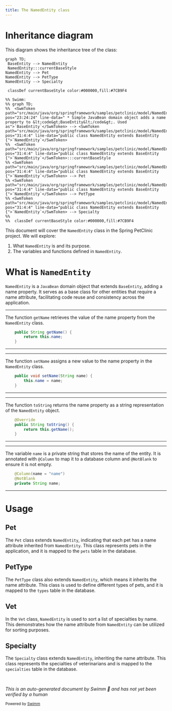 ```yaml
---
title: The NamedEntity class
---
```

# Inheritance diagram

This diagram shows the inheritance tree of the class:

```mermaid
graph TD;
 BaseEntity --> NamedEntity
 NamedEntity:::currentBaseStyle
NamedEntity --> Pet
NamedEntity --> PetType
NamedEntity --> Specialty

 classDef currentBaseStyle color:#000000,fill:#7CB9F4

%% Swimm:
%% graph TD;
%%  <SwmToken path="src/main/java/org/springframework/samples/petclinic/model/NamedEntity.java" pos="23:24:24" line-data=" * Simple JavaBean domain object adds a name property to &lt;code&gt;BaseEntity&lt;/code&gt;. Used as">`BaseEntity`</SwmToken> --> <SwmToken path="src/main/java/org/springframework/samples/petclinic/model/NamedEntity.java" pos="31:4:4" line-data="public class NamedEntity extends BaseEntity {">`NamedEntity`</SwmToken>
%%  <SwmToken path="src/main/java/org/springframework/samples/petclinic/model/NamedEntity.java" pos="31:4:4" line-data="public class NamedEntity extends BaseEntity {">`NamedEntity`</SwmToken>:::currentBaseStyle
%% <SwmToken path="src/main/java/org/springframework/samples/petclinic/model/NamedEntity.java" pos="31:4:4" line-data="public class NamedEntity extends BaseEntity {">`NamedEntity`</SwmToken> --> Pet
%% <SwmToken path="src/main/java/org/springframework/samples/petclinic/model/NamedEntity.java" pos="31:4:4" line-data="public class NamedEntity extends BaseEntity {">`NamedEntity`</SwmToken> --> PetType
%% <SwmToken path="src/main/java/org/springframework/samples/petclinic/model/NamedEntity.java" pos="31:4:4" line-data="public class NamedEntity extends BaseEntity {">`NamedEntity`</SwmToken> --> Specialty
%% 
%%  classDef currentBaseStyle color:#000000,fill:#7CB9F4
```

This document will cover the <SwmToken path="src/main/java/org/springframework/samples/petclinic/model/NamedEntity.java" pos="31:4:4" line-data="public class NamedEntity extends BaseEntity {">`NamedEntity`</SwmToken> class in the Spring PetClinic project. We will explore:

1. What <SwmToken path="src/main/java/org/springframework/samples/petclinic/model/NamedEntity.java" pos="31:4:4" line-data="public class NamedEntity extends BaseEntity {">`NamedEntity`</SwmToken> is and its purpose.
2. The variables and functions defined in <SwmToken path="src/main/java/org/springframework/samples/petclinic/model/NamedEntity.java" pos="31:4:4" line-data="public class NamedEntity extends BaseEntity {">`NamedEntity`</SwmToken>.

# What is <SwmToken path="src/main/java/org/springframework/samples/petclinic/model/NamedEntity.java" pos="31:4:4" line-data="public class NamedEntity extends BaseEntity {">`NamedEntity`</SwmToken>

<SwmToken path="src/main/java/org/springframework/samples/petclinic/model/NamedEntity.java" pos="31:4:4" line-data="public class NamedEntity extends BaseEntity {">`NamedEntity`</SwmToken> is a <SwmToken path="src/main/java/org/springframework/samples/petclinic/model/NamedEntity.java" pos="23:5:5" line-data=" * Simple JavaBean domain object adds a name property to &lt;code&gt;BaseEntity&lt;/code&gt;. Used as">`JavaBean`</SwmToken> domain object that extends <SwmToken path="src/main/java/org/springframework/samples/petclinic/model/NamedEntity.java" pos="23:24:24" line-data=" * Simple JavaBean domain object adds a name property to &lt;code&gt;BaseEntity&lt;/code&gt;. Used as">`BaseEntity`</SwmToken>, adding a name property. It serves as a base class for other entities that require a name attribute, facilitating code reuse and consistency across the application.

<SwmSnippet path="/src/main/java/org/springframework/samples/petclinic/model/NamedEntity.java" line="37">

---

The function <SwmToken path="src/main/java/org/springframework/samples/petclinic/model/NamedEntity.java" pos="37:5:5" line-data="	public String getName() {">`getName`</SwmToken> retrieves the value of the name property from the <SwmToken path="src/main/java/org/springframework/samples/petclinic/model/NamedEntity.java" pos="31:4:4" line-data="public class NamedEntity extends BaseEntity {">`NamedEntity`</SwmToken> class.

```java
	public String getName() {
		return this.name;
	}
```

---

</SwmSnippet>

<SwmSnippet path="/src/main/java/org/springframework/samples/petclinic/model/NamedEntity.java" line="41">

---

The function <SwmToken path="src/main/java/org/springframework/samples/petclinic/model/NamedEntity.java" pos="41:5:5" line-data="	public void setName(String name) {">`setName`</SwmToken> assigns a new value to the name property in the <SwmToken path="src/main/java/org/springframework/samples/petclinic/model/NamedEntity.java" pos="31:4:4" line-data="public class NamedEntity extends BaseEntity {">`NamedEntity`</SwmToken> class.

```java
	public void setName(String name) {
		this.name = name;
	}
```

---

</SwmSnippet>

<SwmSnippet path="/src/main/java/org/springframework/samples/petclinic/model/NamedEntity.java" line="45">

---

The function <SwmToken path="src/main/java/org/springframework/samples/petclinic/model/NamedEntity.java" pos="46:5:5" line-data="	public String toString() {">`toString`</SwmToken> returns the name property as a string representation of the <SwmToken path="src/main/java/org/springframework/samples/petclinic/model/NamedEntity.java" pos="31:4:4" line-data="public class NamedEntity extends BaseEntity {">`NamedEntity`</SwmToken> object.

```java
	@Override
	public String toString() {
		return this.getName();
	}
```

---

</SwmSnippet>

<SwmSnippet path="/src/main/java/org/springframework/samples/petclinic/model/NamedEntity.java" line="33">

---

The variable <SwmToken path="src/main/java/org/springframework/samples/petclinic/model/NamedEntity.java" pos="33:4:4" line-data="	@Column(name = &quot;name&quot;)">`name`</SwmToken> is a private string that stores the name of the entity. It is annotated with <SwmToken path="src/main/java/org/springframework/samples/petclinic/model/NamedEntity.java" pos="33:1:2" line-data="	@Column(name = &quot;name&quot;)">`@Column`</SwmToken> to map it to a database column and <SwmToken path="src/main/java/org/springframework/samples/petclinic/model/NamedEntity.java" pos="34:1:2" line-data="	@NotBlank">`@NotBlank`</SwmToken> to ensure it is not empty.

```java
	@Column(name = "name")
	@NotBlank
	private String name;
```

---

</SwmSnippet>

# Usage

## Pet

The `Pet` class extends <SwmToken path="src/main/java/org/springframework/samples/petclinic/model/NamedEntity.java" pos="31:4:4" line-data="public class NamedEntity extends BaseEntity {">`NamedEntity`</SwmToken>, indicating that each pet has a name attribute inherited from <SwmToken path="src/main/java/org/springframework/samples/petclinic/model/NamedEntity.java" pos="31:4:4" line-data="public class NamedEntity extends BaseEntity {">`NamedEntity`</SwmToken>. This class represents pets in the application, and it is mapped to the `pets` table in the database.

## PetType

The `PetType` class also extends <SwmToken path="src/main/java/org/springframework/samples/petclinic/model/NamedEntity.java" pos="31:4:4" line-data="public class NamedEntity extends BaseEntity {">`NamedEntity`</SwmToken>, which means it inherits the name attribute. This class is used to define different types of pets, and it is mapped to the `types` table in the database.

## Vet

In the `Vet` class, <SwmToken path="src/main/java/org/springframework/samples/petclinic/model/NamedEntity.java" pos="31:4:4" line-data="public class NamedEntity extends BaseEntity {">`NamedEntity`</SwmToken> is used to sort a list of specialties by name. This demonstrates how the name attribute from <SwmToken path="src/main/java/org/springframework/samples/petclinic/model/NamedEntity.java" pos="31:4:4" line-data="public class NamedEntity extends BaseEntity {">`NamedEntity`</SwmToken> can be utilized for sorting purposes.

## Specialty

The `Specialty` class extends <SwmToken path="src/main/java/org/springframework/samples/petclinic/model/NamedEntity.java" pos="31:4:4" line-data="public class NamedEntity extends BaseEntity {">`NamedEntity`</SwmToken>, inheriting the name attribute. This class represents the specialties of veterinarians and is mapped to the `specialties` table in the database.

&nbsp;

*This is an auto-generated document by Swimm 🌊 and has not yet been verified by a human*

<SwmMeta version="3.0.0" repo-id="Z2l0aHViJTNBJTNBc3ByaW5nLXBldGNsaW5pYyUzQSUzQXVtYWxpbmdhc3dhbWk=" repo-name="spring-petclinic"><sup>Powered by [Swimm](/)</sup></SwmMeta>
